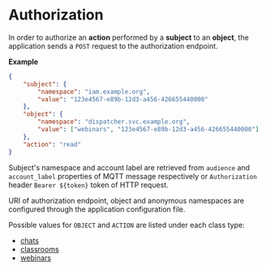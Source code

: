 # Authorization

In order to authorize an **action** performed by a **subject** to an **object**, the application sends a `POST` request to the authorization endpoint.

**Example**

```json
{
    "subject": {
        "namespace": "iam.example.org",
        "value": "123e4567-e89b-12d3-a456-426655440000"
    },
    "object": {
        "namespace": "dispatcher.svc.example.org",
        "value": ["webinars", "123e4567-e89b-12d3-a456-426655440000"]
    },
    "action": "read"
}
```

Subject's namespace and account label are retrieved from `audience` and `account_label` properties of MQTT message respectively or `Authorization` header `Bearer ${token}` token of HTTP request.

URI of authorization endpoint, object and anonymous namespaces are configured through the application configuration file.

Possible values for `OBJECT` and `ACTION` are listed under each class type:
* [chats](./chats.md)
* [classrooms](./classrooms.md)
* [webinars](./webinars.md)
